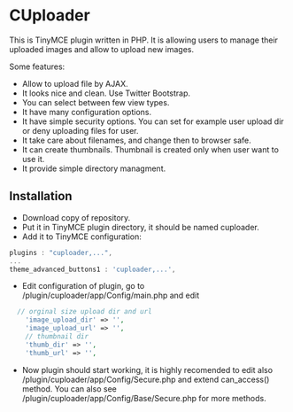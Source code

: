 CUploader
=========

This is TinyMCE plugin written in PHP. 
It is allowing users to manage their uploaded images and allow to upload new images.

Some features:
* Allow to upload file by AJAX.
* It looks nice and clean. Use Twitter Bootstrap.
* You can select between few view types.
* It have many configuration options.
* It have simple security options. You can set for example user upload dir or deny uploading files for user.
* It take care about filenames, and change then to browser safe.
* It can create thumbnails. Thumbnail is created only when user want to use it.
* It provide simple directory managment.


Installation
------

* Download copy of repository.
* Put it in TinyMCE plugin directory, it should be named cuploader.
* Add it to TinyMCE configuration:

```javascript
plugins : "cuploader,...",
...
theme_advanced_buttons1 : 'cuploader,...',
```
* Edit configuration of plugin, go to <TinyMCE root dir>/plugin/cuploader/app/Config/main.php
and edit

```php
  // orginal size upload dir and url 
	'image_upload_dir' => '',
	'image_upload_url' => '',
	// thumbnail dir
	'thumb_dir' => '',
	'thumb_url' => '',
```
* Now plugin should start working, it is highly recomended to edit also 
<TinyMCE root dir>/plugin/cuploader/app/Config/Secure.php and extend can_access() method. You can also see
<TinyMCE root dir>/plugin/cuploader/app/Config/Base/Secure.php for more methods.
